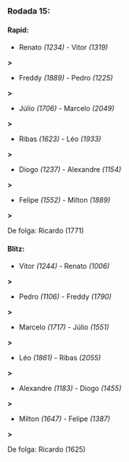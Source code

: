 ### Rodada 15:

#### Rapid:

* Renato *(1234)*     -     Vitor *(1319)*

 **>** 
* Freddy *(1889)*     -     Pedro *(1225)*

 **>** 
* Júlio *(1706)*     -     Marcelo *(2049)*

 **>** 
* Ribas *(1623)*     -     Léo *(1933)*

 **>** 
* Diogo *(1237)*     -     Alexandre *(1154)*

 **>** 
* Felipe *(1552)*     -     Milton *(1889)*

 **>** 

De folga: Ricardo (1771)

#### Blitz:

* Vitor *(1244)*     -     Renato *(1006)*

 **>** 
* Pedro *(1106)*     -     Freddy *(1790)*

 **>** 
* Marcelo *(1717)*     -     Júlio *(1551)*

 **>** 
* Léo *(1861)*     -     Ribas *(2055)*

 **>** 
* Alexandre *(1183)*     -     Diogo *(1455)*

 **>** 
* Milton *(1647)*     -     Felipe *(1387)*

 **>** 

De folga: Ricardo (1625)

